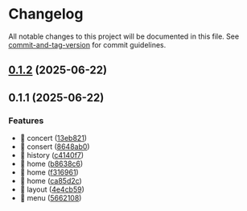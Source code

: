# Changelog

All notable changes to this project will be documented in this file. See [commit-and-tag-version](https://github.com/absolute-version/commit-and-tag-version) for commit guidelines.

## [0.1.2](https://github.com/suwannason-alt/concert-web/compare/v0.1.1...v0.1.2) (2025-06-22)

## 0.1.1 (2025-06-22)


### Features

* 🎸 concert ([13eb821](https://github.com/suwannason-alt/concert-web/commit/13eb8214641692511bfffd8d2ce653d804bb70ec))
* 🎸 consert ([8648ab0](https://github.com/suwannason-alt/concert-web/commit/8648ab0028734ecdb264b0032def6ad4bd117bb5))
* 🎸 history ([c4140f7](https://github.com/suwannason-alt/concert-web/commit/c4140f70cd64284f130dc83eab964b444a5599ff))
* 🎸 home ([b8638c6](https://github.com/suwannason-alt/concert-web/commit/b8638c6fecd2290348d389313713f77b78a8fcdc))
* 🎸 home ([f316961](https://github.com/suwannason-alt/concert-web/commit/f316961bac91eff58b2dc02939972ebe5b51f946))
* 🎸 home ([ca85d2c](https://github.com/suwannason-alt/concert-web/commit/ca85d2c5f594ccffca7f07d3f61f78a33fd25032))
* 🎸 layout ([4e4cb59](https://github.com/suwannason-alt/concert-web/commit/4e4cb59d89a5703f1b45eb037894e75b2ce877d8))
* 🎸 menu ([5662108](https://github.com/suwannason-alt/concert-web/commit/5662108d574781d3ad9cf0326babb675449c2814))
